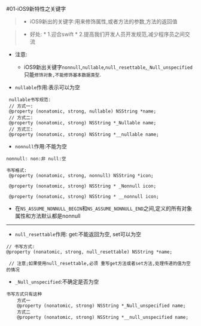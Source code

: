 #01-iOS9新特性之关键字

> - iOS9新出的关键字:用来修饰属性,或者方法的参数,方法的返回值

> - 好处:
    * 1.迎合swift
    * 2.提高我们开发人员开发规范,减少程序员之间交流
* 注意:
    * iOS9新出关键字`nonnull`,`nullable`,`null_resettable`,`_Null_unspecified`只能`修饰对象,不能修饰基本数据类型`.
    
    
* `nullable`作用:表示可以为空

```objc
 nullable书写规范:
 // 方式一:
 @property (nonatomic, strong, nullable) NSString *name;
 // 方式二:
 @property (nonatomic, strong) NSString *_Nullable name;
 // 方式三:
 @property (nonatomic, strong) NSString *__nullable name;

```
* `nonnull`作用:不能为空

```objc
nonnull: non:非 null:空

书写格式:
 @property (nonatomic, strong, nonnull) NSString *icon;

 @property (nonatomic, strong) NSString * _Nonnull icon;

 @property (nonatomic, strong) NSString * __nonnull icon;
```

* 在`NS_ASSUME_NONNULL_BEGIN`和`NS_ASSUME_NONNULL_END`之间,定义的所有对象属性和方法默认都是nonnull

----

* `null_resettable`作用: get:不能返回为空, set可以为空

```objc
// 书写方式:
@property (nonatomic, strong, null_resettable) NSString *name;

 // 注意;如果使用null_resettable,必须 重写get方法或者set方法,处理传递的值为空的情况

```

* `_Null_unspecified`:不确定是否为空

```objc
书写方式只有这种
    方式一
    @property (nonatomic, strong) NSString *_Null_unspecified name;
    方式二
    @property (nonatomic, strong) NSString *__null_unspecified name;
```

